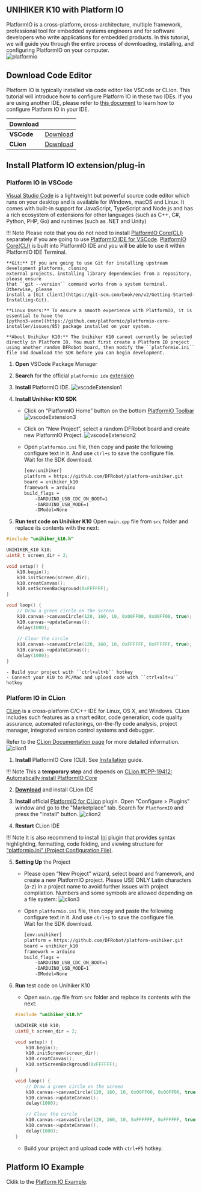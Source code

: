 ## **UNIHIKER K10 with Platform IO**
PlatformIO is a cross-platform, cross-architecture, multiple framework, professional tool for embedded systems engineers and for software developers who write applications for embedded products.
In this tutorial, we will guide you through the entire process of downloading, installing, and configuring PlatformIO on your computer.<br/>
![platformio](img/gettingstarted_platformio/Platformio.png)

## **Download Code Editor**
Platform IO is typically installed via code editor like VSCode or CLion. This tutorial will introduce how to configure Platform IO in these two IDEs.
If you are using another IDE, please refer to [this document](https://docs.platformio.org/en/latest/integration/ide/index.html) to learn how to configure Platform IO in your IDE.

| **Download** |  |
| --- | --- |
| **VSCode** | [Download](https://code.visualstudio.com/Download) |
| **CLion** | [Download](https://www.jetbrains.com/clion/) |


## **Install Platform IO extension/plug-in**
### Platform IO in VSCode
[Visual Studio Code](https://code.visualstudio.com/) is a lightweight but powerful source code editor which runs on your desktop and is available for Windows, macOS and Linux. It comes with built-in support for JavaScript, TypeScript and Node.js and has a rich ecosystem of extensions for other languages (such as C++, C#, Python, PHP, Go) and runtimes (such as .NET and Unity)

!!! Note 
    Please note that you do not need to install [PlatformIO Core(CLI)](https://docs.platformio.org/en/latest/core/index.html#piocore) separately if
    you are going to use [PlatformIO IDE for VSCode](https://docs.platformio.org/en/latest/integration/ide/vscode.html#ide-vscode). [PlatformIO Core(CLI)](https://docs.platformio.org/en/latest/core/index.html#piocore) is built into
    PlatformIO IDE and you will be able to use it within PlatformIO IDE Terminal.

    **Git:** If you are going to use Git for installing upstream development platforms, cloning
    external projects, installing library dependencies from a repository, please ensure
    that ``git --version`` command works from a system terminal. Otherwise, please
    install a [Git client](https://git-scm.com/book/en/v2/Getting-Started-Installing-Git).

    **Linux Users:** To ensure a smooth experience with PlatformIO, it is essential to have the
    [python3-venv](https://github.com/platformio/platformio-core-installer/issues/85) package installed on your system.

    **About Unihiker K10:** The Unihiker K10 cannot currently be selected directly in Platform IO. You must first create a Platform IO project using another random DFRobot board, then modify the ``platformio.ini`` file and download the SDK before you can begin development.

1. **Open** VSCode Package Manager
2. **Search** for the official ``platformio ide`` [extension](https://marketplace.visualstudio.com/items?itemName=platformio.platformio-ide)
3. **Install** PlatformIO IDE.
![vscodeExtension1](img/gettingstarted_platformio/vscodeExtension1.png)

4. **Install Unihiker K10 SDK**
    - Click on “PlatformIO Home” button on the bottom [PlatformIO Toolbar](https://docs.platformio.org/en/latest/integration/ide/vscode.html#ide-vscode-toolbar)
    ![vscodeExtension3](img/gettingstarted_platformio/vscodeExtension3.png)

    - Click on “New Project”, select a random DFRobot board and create new PlatformIO Project.
    ![vscodeExtension2](img/gettingstarted_platformio/vscodeExtension2.png)

    - Open ``platformio.ini`` file, then copy and paste the following configure text in it. And use ``ctrl+s`` to save the configure file.<br/>
    Wait for the SDK download.
        ````bash title="platformio.ini"
        [env:unihiker]
        platform = https://github.com/DFRobot/platform-unihiker.git
        board = unihiker_k10
        framework = arduino
        build_flags = 
            -DARDUINO_USB_CDC_ON_BOOT=1
            -DARDUINO_USB_MODE=1
            -DModel=None
        ````

5. **Run test code on Unihiker K10**
Open ``main.cpp`` file from ``src`` folder and replace its contents with the next:
````c++ title="test code"
#include "unihiker_k10.h"

UNIHIKER_K10 k10;
uint8_t screen_dir = 2;

void setup() {
    k10.begin();
    k10.initScreen(screen_dir);
    k10.creatCanvas();
    k10.setScreenBackground(0xFFFFFF);
}

void loop() {
    // Draw a green circle on the screen
    k10.canvas->canvasCircle(120, 160, 10, 0x00FF00, 0x00FF00, true);
    k10.canvas->updateCanvas();
    delay(1000);
    
    // Clear the circle
    k10.canvas->canvasCircle(120, 160, 10, 0xFFFFFF, 0xFFFFFF, true);
    k10.canvas->updateCanvas();
    delay(1000);
}
````

    - Build your project with ``ctrl+alt+b`` hotkey
    - Connect your K10 to PC/Mac and upload code with ``ctrl+alt+u`` hotkey

### Platform IO in CLion
[CLion](https://www.jetbrains.com/clion/) is a cross-platform C/C++ IDE for Linux, OS X, and Windows. CLion includes such features as a smart editor, code generation, code quality assurance, automated refactorings, on-the-fly code analysis, project manager, integrated version control systems and debugger.

Refer to the [CLion Documentation page](https://www.jetbrains.com/help/clion/installation-guide.html) for more detailed information.
![clion1](img/gettingstarted_platformio/clionExtension1.png)

1. **Install** PlatformIO Core (CLI). See [Installation](https://docs.platformio.org/en/latest/core/installation/index.html#core-installation) guide.

!!! Note 
    This a **temporary step** and depends on [CLion #CPP-19412: Automatically install PlatformIO Core](https://youtrack.jetbrains.com/issue/CPP-19412)


2. **[Download](https://www.jetbrains.com/clion/)** and install CLion IDE

3. **Install** official [PlatformIO for CLion](https://plugins.jetbrains.com/plugin/13922-platformio-for-clion) plugin. Open "Configure > Plugins" window and go to the "Marketplace" tab. Search for ``PlatformIO`` and press the "Install" button.
![clion2](img/gettingstarted_platformio/clionExtension2.png)

4. **Restart** CLion IDE

!!! Note 
    It is also recommend to install [Ini](https://plugins.jetbrains.com/plugin/6981-ini) plugin that provides syntax highlighting, formatting, code folding, and viewing structure for [“platformio.ini” (Project Configuration File)](https://docs.platformio.org/en/latest/projectconf/index.html#projectconf).

5. **Setting Up** the Project
    - Please open “New Project” wizard, select board and framework, and create a new PlatformIO project. Please USE ONLY Latin characters (a-z) in a project name to avoid further issues with project compilation. Numbers and some symbols are allowed depending on a file system:
    ![clion3](img/gettingstarted_platformio/clionExtension3.png)

    - Open ``platformio.ini`` file, then copy and paste the following configure text in it. And use ``ctrl+s`` to save the configure file.<br/>
    Wait for the SDK download.
        ````bash title="platformio.ini"
        [env:unihiker]
        platform = https://github.com/DFRobot/platform-unihiker.git
        board = unihiker_k10
        framework = arduino
        build_flags = 
            -DARDUINO_USB_CDC_ON_BOOT=1
            -DARDUINO_USB_MODE=1
            -DModel=None
        ````

6. **Run** test code on Unihiker K10
    - Open ``main.cpp`` file from ``src`` folder and replace its contents with the next:

    ````c++ title="test code"
    #include "unihiker_k10.h"

    UNIHIKER_K10 k10;
    uint8_t screen_dir = 2;

    void setup() {
        k10.begin();
        k10.initScreen(screen_dir);
        k10.creatCanvas();
        k10.setScreenBackground(0xFFFFFF);
    }

    void loop() {
        // Draw a green circle on the screen
        k10.canvas->canvasCircle(120, 160, 10, 0x00FF00, 0x00FF00, true);
        k10.canvas->updateCanvas();
        delay(1000);
    
        // Clear the circle
        k10.canvas->canvasCircle(120, 160, 10, 0xFFFFFF, 0xFFFFFF, true);
        k10.canvas->updateCanvas();
        delay(1000);
    }
    ````

    - Build your project and upload code with ``ctrl+F5`` hotkey.


## **Platform IO Example**
Cklik to the [Platform IO Example](../Examples/examples_arduinoide.md).